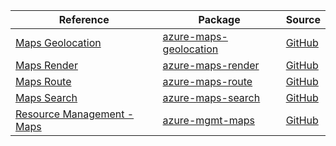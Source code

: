 | Reference | Package | Source |
|---|---|---|
|[Maps Geolocation](maps-geolocation-readme.md)|[azure-maps-geolocation](https://pypi.org/project/azure-maps-geolocation)|[GitHub](https://github.com/Azure/azure-sdk-for-python/blob/main/sdk/maps/azure-maps-geolocation)|
|[Maps Render](maps-render-readme.md)|[azure-maps-render](https://pypi.org/project/azure-maps-render)|[GitHub](https://github.com/Azure/azure-sdk-for-python/blob/main/sdk/maps/azure-maps-render)|
|[Maps Route](maps-route-readme.md)|[azure-maps-route](https://pypi.org/project/azure-maps-route)|[GitHub](https://github.com/Azure/azure-sdk-for-python/blob/main/sdk/maps/azure-maps-route)|
|[Maps Search](maps-search-readme.md)|[azure-maps-search](https://pypi.org/project/azure-maps-search)|[GitHub](https://github.com/Azure/azure-sdk-for-python/blob/main/sdk/maps/azure-maps-search)|
|[Resource Management - Maps](mgmt-maps-readme.md)|[azure-mgmt-maps](https://pypi.org/project/azure-mgmt-maps)|[GitHub](https://github.com/Azure/azure-sdk-for-python/blob/main/)|
